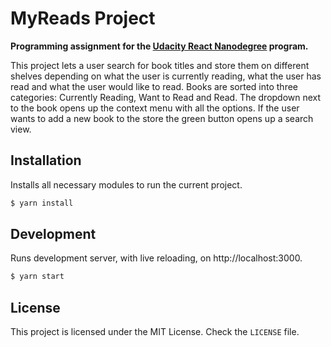 # MyReads Project
**Programming assignment for the [Udacity React Nanodegree](https://www.udacity.com/course/react-nanodegree--nd019) program.**

This project lets a user search for book titles and store them on different shelves depending on what the user is currently reading, what the user has read and what the user would like to read.
Books are sorted into three categories: Currently Reading, Want to Read and Read. The dropdown next to the book opens up the context menu with all the options.
If the user wants to add a new book to the store the green button opens up a search view.

## Installation

Installs all necessary modules to run the current project.

```bash
$ yarn install
```


## Development

Runs development server, with live reloading, on http://localhost:3000.

```bash
$ yarn start
```

## License

This project is licensed under the MIT License. Check the `LICENSE` file.
